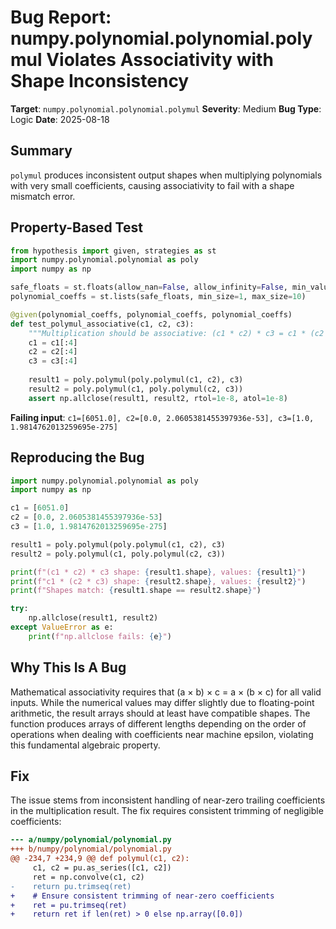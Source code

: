# Bug Report: numpy.polynomial.polynomial.polymul Violates Associativity with Shape Inconsistency

**Target**: `numpy.polynomial.polynomial.polymul`
**Severity**: Medium
**Bug Type**: Logic
**Date**: 2025-08-18

## Summary

`polymul` produces inconsistent output shapes when multiplying polynomials with very small coefficients, causing associativity to fail with a shape mismatch error.

## Property-Based Test

```python
from hypothesis import given, strategies as st
import numpy.polynomial.polynomial as poly
import numpy as np

safe_floats = st.floats(allow_nan=False, allow_infinity=False, min_value=-1e6, max_value=1e6)
polynomial_coeffs = st.lists(safe_floats, min_size=1, max_size=10)

@given(polynomial_coeffs, polynomial_coeffs, polynomial_coeffs)
def test_polymul_associative(c1, c2, c3):
    """Multiplication should be associative: (c1 * c2) * c3 = c1 * (c2 * c3)"""
    c1 = c1[:4]
    c2 = c2[:4]
    c3 = c3[:4]
    
    result1 = poly.polymul(poly.polymul(c1, c2), c3)
    result2 = poly.polymul(c1, poly.polymul(c2, c3))
    assert np.allclose(result1, result2, rtol=1e-8, atol=1e-8)
```

**Failing input**: `c1=[6051.0], c2=[0.0, 2.0605381455397936e-53], c3=[1.0, 1.9814762013259695e-275]`

## Reproducing the Bug

```python
import numpy.polynomial.polynomial as poly
import numpy as np

c1 = [6051.0]
c2 = [0.0, 2.0605381455397936e-53]
c3 = [1.0, 1.9814762013259695e-275]

result1 = poly.polymul(poly.polymul(c1, c2), c3)
result2 = poly.polymul(c1, poly.polymul(c2, c3))

print(f"(c1 * c2) * c3 shape: {result1.shape}, values: {result1}")
print(f"c1 * (c2 * c3) shape: {result2.shape}, values: {result2}")
print(f"Shapes match: {result1.shape == result2.shape}")

try:
    np.allclose(result1, result2)
except ValueError as e:
    print(f"np.allclose fails: {e}")
```

## Why This Is A Bug

Mathematical associativity requires that (a × b) × c = a × (b × c) for all valid inputs. While the numerical values may differ slightly due to floating-point arithmetic, the result arrays should at least have compatible shapes. The function produces arrays of different lengths depending on the order of operations when dealing with coefficients near machine epsilon, violating this fundamental algebraic property.

## Fix

The issue stems from inconsistent handling of near-zero trailing coefficients in the multiplication result. The fix requires consistent trimming of negligible coefficients:

```diff
--- a/numpy/polynomial/polynomial.py
+++ b/numpy/polynomial/polynomial.py
@@ -234,7 +234,9 @@ def polymul(c1, c2):
     c1, c2 = pu.as_series([c1, c2])
     ret = np.convolve(c1, c2)
-    return pu.trimseq(ret)
+    # Ensure consistent trimming of near-zero coefficients
+    ret = pu.trimseq(ret)
+    return ret if len(ret) > 0 else np.array([0.0])
```